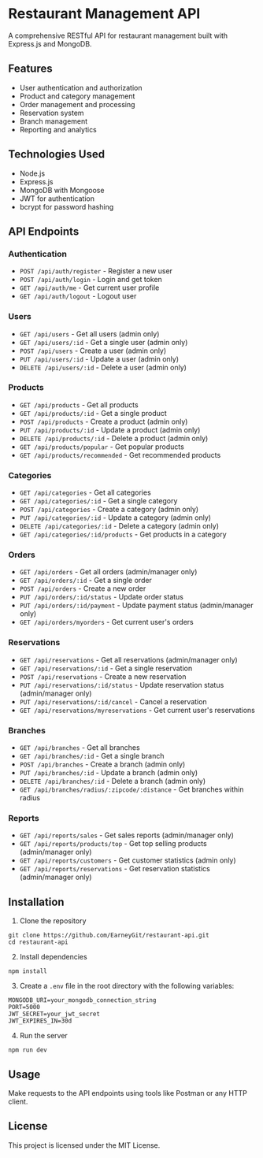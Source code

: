 # Restaurant Management API

A comprehensive RESTful API for restaurant management built with Express.js and MongoDB.

## Features

* User authentication and authorization
* Product and category management
* Order management and processing
* Reservation system
* Branch management
* Reporting and analytics

## Technologies Used

* Node.js
* Express.js
* MongoDB with Mongoose
* JWT for authentication
* bcrypt for password hashing

## API Endpoints

### Authentication
- `POST /api/auth/register` - Register a new user
- `POST /api/auth/login` - Login and get token
- `GET /api/auth/me` - Get current user profile
- `GET /api/auth/logout` - Logout user

### Users
- `GET /api/users` - Get all users (admin only)
- `GET /api/users/:id` - Get a single user (admin only)
- `POST /api/users` - Create a user (admin only)
- `PUT /api/users/:id` - Update a user (admin only)
- `DELETE /api/users/:id` - Delete a user (admin only)

### Products
- `GET /api/products` - Get all products
- `GET /api/products/:id` - Get a single product
- `POST /api/products` - Create a product (admin only)
- `PUT /api/products/:id` - Update a product (admin only)
- `DELETE /api/products/:id` - Delete a product (admin only)
- `GET /api/products/popular` - Get popular products
- `GET /api/products/recommended` - Get recommended products

### Categories
- `GET /api/categories` - Get all categories
- `GET /api/categories/:id` - Get a single category
- `POST /api/categories` - Create a category (admin only)
- `PUT /api/categories/:id` - Update a category (admin only)
- `DELETE /api/categories/:id` - Delete a category (admin only)
- `GET /api/categories/:id/products` - Get products in a category

### Orders
- `GET /api/orders` - Get all orders (admin/manager only)
- `GET /api/orders/:id` - Get a single order
- `POST /api/orders` - Create a new order
- `PUT /api/orders/:id/status` - Update order status
- `PUT /api/orders/:id/payment` - Update payment status (admin/manager only)
- `GET /api/orders/myorders` - Get current user's orders

### Reservations
- `GET /api/reservations` - Get all reservations (admin/manager only)
- `GET /api/reservations/:id` - Get a single reservation
- `POST /api/reservations` - Create a new reservation
- `PUT /api/reservations/:id/status` - Update reservation status (admin/manager only)
- `PUT /api/reservations/:id/cancel` - Cancel a reservation
- `GET /api/reservations/myreservations` - Get current user's reservations

### Branches
- `GET /api/branches` - Get all branches
- `GET /api/branches/:id` - Get a single branch
- `POST /api/branches` - Create a branch (admin only)
- `PUT /api/branches/:id` - Update a branch (admin only)
- `DELETE /api/branches/:id` - Delete a branch (admin only)
- `GET /api/branches/radius/:zipcode/:distance` - Get branches within radius

### Reports
- `GET /api/reports/sales` - Get sales reports (admin/manager only)
- `GET /api/reports/products/top` - Get top selling products (admin/manager only)
- `GET /api/reports/customers` - Get customer statistics (admin only)
- `GET /api/reports/reservations` - Get reservation statistics (admin/manager only)

## Installation

1. Clone the repository
```
git clone https://github.com/EarneyGit/restaurant-api.git
cd restaurant-api
```

2. Install dependencies
```
npm install
```

3. Create a `.env` file in the root directory with the following variables:
```
MONGODB_URI=your_mongodb_connection_string
PORT=5000
JWT_SECRET=your_jwt_secret
JWT_EXPIRES_IN=30d
```

4. Run the server
```
npm run dev
```

## Usage

Make requests to the API endpoints using tools like Postman or any HTTP client.

## License

This project is licensed under the MIT License. 